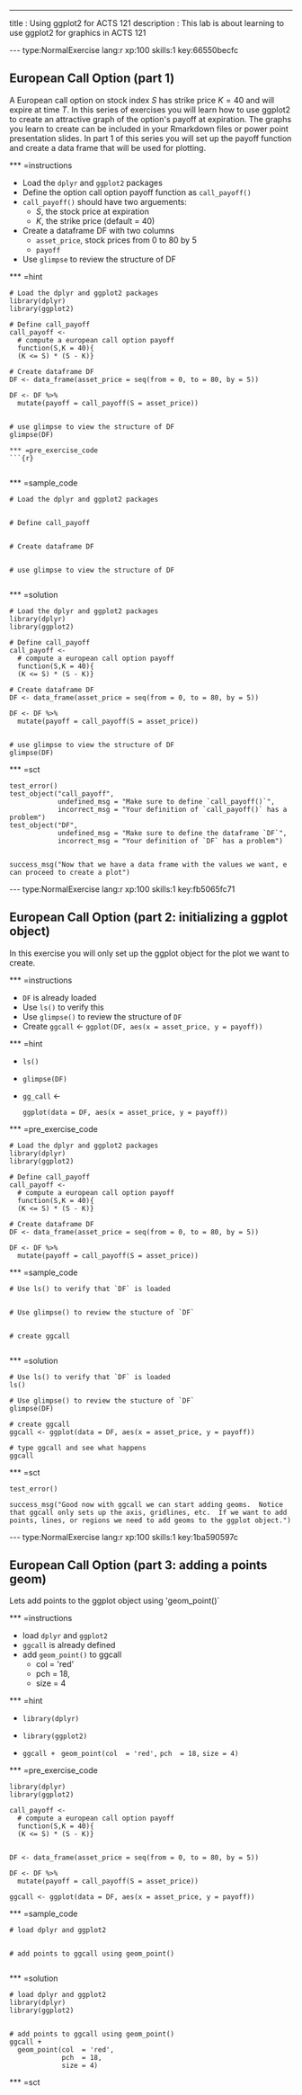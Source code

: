 ---
title       : Using ggplot2 for ACTS 121
description : This lab is about learning to use ggplot2 for graphics in ACTS 121

--- type:NormalExercise lang:r xp:100 skills:1 key:66550becfc
## European Call Option (part 1)

A European call option on stock index $S$ has strike price $K = 40$ and will expire at time $T$.  In this series of exercises you will learn how
to use ggplot2 to create an attractive graph of the option's payoff at expiration.  The graphs you learn to create can be included in your Rmarkdown files or power point presentation slides.  In part 1 of this series you will set up the payoff function and create a data frame that will be used for plotting.



*** =instructions
* Load the `dplyr` and `ggplot2` packages
* Define the option call option payoff function as `call_payoff()`
* `call_payoff()` should have two arguements:
    + $S$, the stock price at expiration
    + $K$, the strike price (default = 40)
* Create a dataframe DF with two columns
    + `asset_price`, stock prices from 0 to 80 by 5
    + `payoff`
* Use `glimpse` to review the structure of DF


*** =hint
```{r}
# Load the dplyr and ggplot2 packages
library(dplyr)
library(ggplot2)

# Define call_payoff
call_payoff <- 
  # compute a european call option payoff
  function(S,K = 40){
  (K <= S) * (S - K)}

# Create dataframe DF
DF <- data_frame(asset_price = seq(from = 0, to = 80, by = 5))

DF <- DF %>%
  mutate(payoff = call_payoff(S = asset_price))


# use glimpse to view the structure of DF
glimpse(DF)

*** =pre_exercise_code
```{r}


```

*** =sample_code
```{r}
# Load the dplyr and ggplot2 packages


# Define call_payoff


# Create dataframe DF


# use glimpse to view the structure of DF


```

*** =solution
```{r}
# Load the dplyr and ggplot2 packages
library(dplyr)
library(ggplot2)

# Define call_payoff
call_payoff <- 
  # compute a european call option payoff
  function(S,K = 40){
  (K <= S) * (S - K)}

# Create dataframe DF
DF <- data_frame(asset_price = seq(from = 0, to = 80, by = 5))

DF <- DF %>%
  mutate(payoff = call_payoff(S = asset_price))


# use glimpse to view the structure of DF
glimpse(DF)
```

*** =sct
```{r}
test_error()
test_object("call_payoff",
            undefined_msg = "Make sure to define `call_payoff()`",
            incorrect_msg = "Your definition of `call_payoff()` has a problem")
test_object("DF",
            undefined_msg = "Make sure to define the dataframe `DF`",
            incorrect_msg = "Your definition of `DF` has a problem")
 

success_msg("Now that we have a data frame with the values we want, e can proceed to create a plot")
```






--- type:NormalExercise lang:r xp:100 skills:1 key:fb5065fc71


## European Call Option (part 2: initializing a ggplot object)

In this exercise you will only set up the ggplot object for the plot we want to create. 



*** =instructions
* `DF` is already loaded
* Use `ls()` to verify this
* Use `glimpse()` to review the structure of `DF`
* Create `ggcall` <- `ggplot(DF, aes(x = asset_price, y = payoff))`

*** =hint

* `ls()`

* `glimpse(DF)`

* `gg_call` <- 

    `ggplot(data = DF, aes(x = asset_price, y = payoff))` 

*** =pre_exercise_code
```{r}
# Load the dplyr and ggplot2 packages
library(dplyr)
library(ggplot2)

# Define call_payoff
call_payoff <- 
  # compute a european call option payoff
  function(S,K = 40){
  (K <= S) * (S - K)}

# Create dataframe DF
DF <- data_frame(asset_price = seq(from = 0, to = 80, by = 5))

DF <- DF %>%
  mutate(payoff = call_payoff(S = asset_price))
```

*** =sample_code
```{r}
# Use ls() to verify that `DF` is loaded


# Use glimpse() to review the stucture of `DF`


# create ggcall


```

*** =solution
```{r}
# Use ls() to verify that `DF` is loaded
ls()

# Use glimpse() to review the stucture of `DF`
glimpse(DF)

# create ggcall
ggcall <- ggplot(data = DF, aes(x = asset_price, y = payoff)) 

# type ggcall and see what happens
ggcall
```

*** =sct
```{r}
test_error()

success_msg("Good now with ggcall we can start adding geoms.  Notice that ggcall only sets up the axis, gridlines, etc.  If we want to add points, lines, or regions we need to add geoms to the ggplot object.")
```



--- type:NormalExercise lang:r xp:100 skills:1 key:1ba590597c
## European Call Option (part 3: adding a points geom)
Lets add points to the ggplot object using 'geom_point()`


*** =instructions
- load `dplyr` and `ggplot2`
- `ggcall` is  already defined
- add `geom_point()` to ggcall 
  + col  = 'red'
  + pch  = 18,
  + size = 4

*** =hint
- `library(dplyr)`
- `library(ggplot2)`

- `ggcall + `
    `geom_point(col  = 'red',`
               `pch  = 18,`
               `size = 4)`

*** =pre_exercise_code
```{r}
library(dplyr)
library(ggplot2)

call_payoff <- 
  # compute a european call option payoff
  function(S,K = 40){
  (K <= S) * (S - K)}


DF <- data_frame(asset_price = seq(from = 0, to = 80, by = 5))

DF <- DF %>%
  mutate(payoff = call_payoff(S = asset_price))

ggcall <- ggplot(data = DF, aes(x = asset_price, y = payoff)) 
```

*** =sample_code
```{r}
# load dplyr and ggplot2


# add points to ggcall using geom_point()


```

*** =solution
```{r}
# load dplyr and ggplot2
library(dplyr)
library(ggplot2)


# add points to ggcall using geom_point()
ggcall + 
  geom_point(col  = 'red',
             pch  = 18,
             size = 4)

```

*** =sct
```{r}

```
